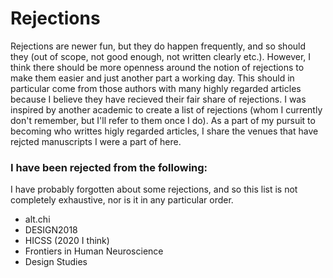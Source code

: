 # Rejections

Rejections are newer fun, but they do happen frequently, and so should they (out of scope, not good enough, not written clearly etc.). However, I think there should be more openness around the notion of rejections to make them easier and just another part a working day. This should in particular come from those authors with many highly regarded articles because I believe they have recieved their fair share of rejections. I was inspired by another academic to create a list of rejections (whom I currently don't remember, but I'll refer to them once I do). As a part of my pursuit to becoming who writtes higly regarded articles, I share the venues that have rejcted manuscripts I were a part of here.  

### I have been rejected from the following:
I have probably forgotten about some rejections, and so this list is not completely exhaustive, nor is it in any particular order.
- alt.chi
- DESIGN2018
- HICSS (2020 I think)
- Frontiers in Human Neuroscience
- Design Studies
